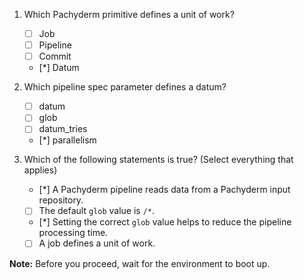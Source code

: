1. Which Pachyderm primitive defines a unit of work?

   - [ ] Job
   - [ ] Pipeline
   - [ ] Commit
   - [*] Datum

2. Which pipeline spec parameter defines a datum?

   - [ ] datum
   - [ ] glob
   - [ ] datum_tries
   - [*] parallelism

3. Which of the following statements is true? (Select everything that applies)

   - [*] A Pachyderm pipeline reads data from a Pachyderm input repository.
   - [ ] The default `glob` value is `/*`.
   - [*] Setting the correct `glob` value helps to reduce the pipeline processing time.
   - [ ] A job defines a unit of work.

**Note:** Before you proceed, wait for the environment to boot up.

